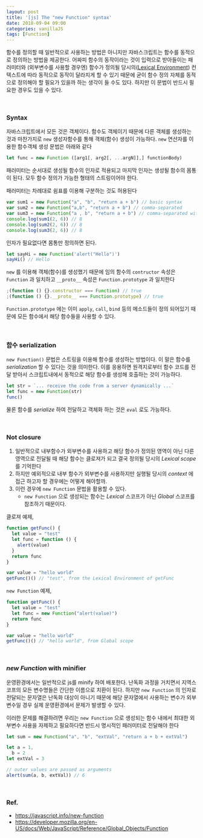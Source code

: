 ```yaml
---
layout: post
title: '[js] The "new Function" syntax'
date: 2018-09-04 09:00
categories: vanillaJS
tags: [Function]
---
```


함수를 정의할 때 일반적으로 사용하는 방법은 아니지만 자바스크립트는 함수를 동적으로 정의하는 방법을 제공한다. 어짜피 함수의 동작이라는 것이 입력으로 받아들이는 패러미터와 (외부변수를 사용할 경우엔) 함수가 정의될 당시의([Lexical Environment](https://javascript.info/closure#lexical-environment)) 컨텍스트에 따라 동적으로 동작이 달라지게 할 수 있기 때문에 굳이 함수 정의 자체를 동적으로 정의해야 할 필요가 있을까 하는 생각이 들 수도 있다. 하지만 이 문법이 반드시 필요한 경우도 있을 수 있다.

<br>

### Syntax

자바스크립트에서 모든 것은 객체이다. 함수도 객체이기 때문에 다른 객체를 생성하는 것과 마찬가지로 `new` 생성자함수를 통해 객체(함수) 생성이 가능하다. `new` 연산자를 이용한 함수객체 생성 문법은 아래와 같다

```javascript
let func = new Function ([arg1[, arg2[, ...argN]],] functionBody)
```

패러미터는 순서대로 생성될 함수의 인자로 적용되고 마지막 인자는 생성될 함수의 몸통이 된다. 모두 함수 정의가 가능한 형태의 스트링이어야 한다.

패러미터는 차례대로 쉼표를 이용해 구분하는 것도 허용된다

```javascript
var sum1 = new Function("a", "b", "return a + b") // basic syntax
var sum2 = new Function("a,b", "return a + b") // comma-separated
var sum3 = new Function("a , b", "return a + b") // comma-separated with spaces
console.log(sum1(2, 6)) // 8
console.log(sum2(2, 6)) // 8
console.log(sum3(2, 6)) // 8
```

인자가 필요없다면 몸통만 정의하면 된다.

```javascript
let sayHi = new Function('alert("Hello")')
sayHi() // Hello
```

`new` 를 이용해 객체(함수)를 생성했기 때문에 임의 함수의 `contructor` 속성은 `Function` 과 일치하고 `__proto__` 속성은 `Function.prototype` 과 일치한다

```javascript
;(function () {}.constructor === Function) // true
;(function () {}.__proto__ === Function.prototype) // true
```

`Function.prototype` 에는 이미 `apply`, `call`, `bind` 등의 메소드들이 정의 되어있기 때문에 모든 함수에서 해당 함수들을 사용할 수 있다.

<br>

### 함수 serialization

`new Function()` 문법은 스트링을 이용해 함수를 생성하는 방법이다. 이 말은 함수를 _serialization_ 할 수 있다는 것을 의미한다. 이를 응용하면 원격지로부터 함수 코드를 전달 받아서 스크립트내에서 동적으로 해당 함수를 생성해 호출하는 것이 가능하다.

```javascript
let str = `... receive the code from a server dynamically ...`
let func = new Function(str)
func()
```

물론 함수를 _serialize_ 하여 전달하고 객체화 하는 것은 `eval` 로도 가능하다.

<br>

### Not closure

1. 일반적으로 내부함수가 외부변수를 사용하고 해당 함수가 정의된 영역이 아닌 다른 영역으로 전달될 때 해당 함수는 클로져가 되고 결국 정의될 당시의 _Lexical scope_ 를 기억한다
1. 하지만 예외적으로 내부 함수가 외부변수를 사용하지만 실행될 당시의 _context_ 에 접근 하고자 할 경우에는 어떻게 해야할까.
1. 이런 경우에 `new Function` 문법을 활용할 수 있다.
   - `new Function` 으로 생성되는 함수는 _Lexical_ 스코프가 아닌 _Global_ 스코프를 참조하기 때문이다.

클로져 예제,

```javascript
function getFunc() {
  let value = "test"
  let func = function () {
    alert(value)
  }
  return func
}

var value = "hello world"
getFunc()() // "test", from the Lexical Environment of getFunc
```

`new Function` 예제,

```javascript
function getFunc() {
  let value = "test"
  let func = new Function("alert(value)")
  return func
}

var value = "hello world"
getFunc()() // "hello world", from Global scope
```

<br>

### _new Function_ with minifier

운영환경에서는 일반적으로 js를 minify 하여 배포한다. 난독화 과정을 거치면서 지역스코프의 모든 변수명들은 간단한 이름으로 치환이 된다. 하지만 `new Function` 의 인자로 전달되는 문자열은 난독화 대상이 아니기 때문에 해당 문자열에서 사용하는 변수가 외부변수일 경우 실제 운영환경에서 문제가 발생할 수 있다.

이러한 문제를 해결하려면 우리는 `new Function` 으로 생성되는 함수 내에서 최대한 외부변수 사용을 자제하고 필요하다면 반드시 명시적인 패러미터로 전달해야 한다

```javascript
let sum = new Function("a", "b", "extVal", "return a + b + extVal")

let a = 1,
  b = 2
let extVal = 3

// outer values are passed as arguments
alert(sum(a, b, extVal)) // 6
```

<br>

### Ref.

- <https://javascript.info/new-function>
- <https://developer.mozilla.org/en-US/docs/Web/JavaScript/Reference/Global_Objects/Function>
